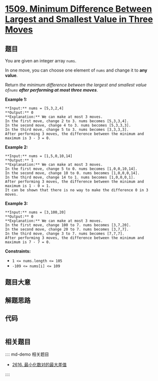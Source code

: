 # [1509. Minimum Difference Between Largest and Smallest Value in Three Moves](https://leetcode.com/problems/minimum-difference-between-largest-and-smallest-value-in-three-moves)

## 题目

You are given an integer array `nums`.

In one move, you can choose one element of `nums` and change it to **any
value**.

Return _the minimum difference between the largest and smallest value of`nums`
**after performing at most three moves**_.



**Example 1:**

    
    
    **Input:** nums = [5,3,2,4]
    **Output:** 0
    **Explanation:** We can make at most 3 moves.
    In the first move, change 2 to 3. nums becomes [5,3,3,4].
    In the second move, change 4 to 3. nums becomes [5,3,3,3].
    In the third move, change 5 to 3. nums becomes [3,3,3,3].
    After performing 3 moves, the difference between the minimum and maximum is 3 - 3 = 0.
    

**Example 2:**

    
    
    **Input:** nums = [1,5,0,10,14]
    **Output:** 1
    **Explanation:** We can make at most 3 moves.
    In the first move, change 5 to 0. nums becomes [1,0,0,10,14].
    In the second move, change 10 to 0. nums becomes [1,0,0,0,14].
    In the third move, change 14 to 1. nums becomes [1,0,0,0,1].
    After performing 3 moves, the difference between the minimum and maximum is 1 - 0 = 1.
    It can be shown that there is no way to make the difference 0 in 3 moves.

**Example 3:**

    
    
    **Input:** nums = [3,100,20]
    **Output:** 0
    **Explanation:** We can make at most 3 moves.
    In the first move, change 100 to 7. nums becomes [3,7,20].
    In the second move, change 20 to 7. nums becomes [3,7,7].
    In the third move, change 3 to 7. nums becomes [7,7,7].
    After performing 3 moves, the difference between the minimum and maximum is 7 - 7 = 0.
    



**Constraints:**

  * `1 <= nums.length <= 105`
  * `-109 <= nums[i] <= 109`


## 题目大意

## 解题思路

## 代码

```javascript

```

## 相关题目

:::: md-demo 相关题目
- [2616. 最小化数对的最大差值](https://leetcode.com/problems/minimize-the-maximum-difference-of-pairs)

::::

